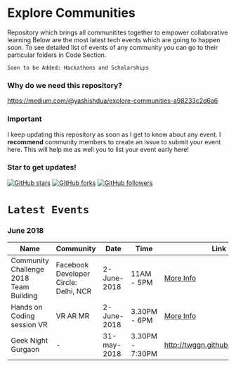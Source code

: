 # Explore Communities
Repository which brings all communitites together to empower collaborative learning
Below are the most latest tech events which are going to happen soon. To see detailed list of events of any community you can go to their particular folders in Code Section.

``` Soon to be Added: Hackathons and Scholarships ```

### Why do we need this repository?

https://medium.com/@yashishdua/explore-communities-a98233c2d6a6

### Important

I keep updating this repository as soon as I get to know about any event. I **recommend** community members to create an issue to submit your event here. This will help me as well you to list your event early here!
<br>

### Star to get updates!
[![GitHub stars](https://img.shields.io/github/stars/yashishdua/explore-communities.svg?style=social&label=Star)](https://github.com/YashishDua/explore-communities) [![GitHub forks](https://img.shields.io/github/forks/yashishdua/explore-communities.svg?style=social&label=Fork)](https://github.com/yashishdua/explore-communities/fork) [![GitHub followers](https://img.shields.io/github/followers/yashishdua.svg?style=social&label=Follow)](https://github.com/yashishdua/explore-communities)

# `Latest Events`

### June 2018

Name | Community | Date | Time | Link
--- | --- | --- | --- | ---
Community Challenge 2018 Team Building | Facebook Developer Circle: Delhi, NCR | 2-June-2018 | 11AM - 5PM | [More Info](https://www.facebook.com/events/205436156737562/)
Hands on Coding session VR | VR AR MR | 2-June-2018 | 3.30PM - 6PM | [More Info](https://www.facebook.com/events/173652486651334/)
Geek Night Gurgaon | - | 31-may-2018 | 3.30PM - 7:30PM | http://twggn.github.io/geeknight/ |
 
